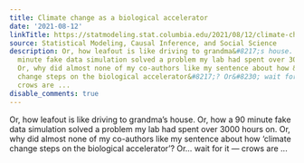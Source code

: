 ```yaml
---
title: Climate change as a biological accelerator
date: '2021-08-12'
linkTitle: https://statmodeling.stat.columbia.edu/2021/08/12/climate-change-as-a-biological-accelerator/
source: Statistical Modeling, Causal Inference, and Social Science
description: Or, how leafout is like driving to grandma&#8217;s house. Or, how a 90
  minute fake data simulation solved a problem my lab had spent over 3000 hours on.
  Or, why did almost none of my co-authors like my sentence about how &#8216;climate
  change steps on the biological accelerator&#8217;? Or&#8230; wait for it &#8212;
  crows are ...
disable_comments: true
---
```

Or, how leafout is like driving to grandma&#8217;s house. Or, how a 90 minute fake data simulation solved a problem my lab had spent over 3000 hours on. Or, why did almost none of my co-authors like my sentence about how &#8216;climate change steps on the biological accelerator&#8217;? Or&#8230; wait for it &#8212; crows are ...